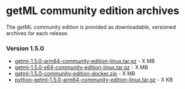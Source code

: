 <!-- # Installing from versioned archives -->
# getML community edition archives

The getML community edition is provided as downloadable, versioned archives for each release.


### Version 1.5.0
- [getml-1.5.0-arm64-community-edition-linux.tar.gz](https://storage.googleapis.com/static.getml.com/download/1.5.0/getml-1.5.0-arm64-community-edition-linux.tar.gz) - X MB
- [getml-1.5.0-x64-community-edition-linux.tar.gz](https://storage.googleapis.com/static.getml.com/download/1.5.0/getml-1.5.0-x64-community-edition-linux.tar.gz) - X MB
- [getml-1.5.0-community-edition-docker.zip](https://storage.googleapis.com/static.getml.com/download/1.5.0/getml-1.5.0-community-edition-docker.zip) - X MB
- [python-getml-1.5.0-arm64-community-edition-linux.tar.gz](https://storage.googleapis.com/static.getml.com/download/1.5.0/python-getml-1.5.0-arm64-community-edition-linux.tar.gz) - X KB
